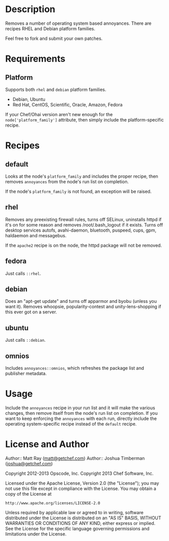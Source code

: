 Description
===========

Removes a number of operating system based annoyances. There are
recipes RHEL and Debian platform families.

Feel free to fork and submit your own patches.

Requirements
============

## Platform

Supports both `rhel` and `debian` platform families.

* Debian, Ubuntu
* Red Hat, CentOS, Scientific, Oracle, Amazon, Fedora

If your Chef/Ohai version aren't new enough for the
`node['platform_family']` attribute, then simply include the
platform-specific recipe.

Recipes
=======

default
-------

Looks at the node's `platform_family` and includes the proper recipe,
then removes `annoyances` from the node's run list on completion.

If the node's `platform_family` is not found, an exception will be
raised.

## rhel

Removes any preexisting firewall rules, turns off SELinux, uninstalls
httpd if it's on for some reason and removes /root/.bash_logout if it
exists. Turns off desktop services autofs, avahi-daemon, bluetooth,
puspeed, cups, gpm, haldaemon and messagebus.

If the `apache2` recipe is on the node, the httpd package will not be
removed.

## fedora

Just calls `::rhel`.

## debian

Does an "apt-get update" and turns off apparmor and byobu (unless you
want it). Removes whoopsie, popularity-contest and unity-lens-shopping
if this ever got on a server.

## ubuntu

Just calls `::debian`.

## omnios

Includes `annoyances::omnios`, which refreshes the package list and
publisher metadata.

Usage
=====

Include the `annoyances` recipe in your run list and it will make the
various changes, then remove itself from the node's run list on
completion. If you want to keep enforcing the `annoyances` with each
run, directly include the operating system-specific recipe instead of
the `default` recipe.

License and Author
==================

Author:: Matt Ray (<matt@getchef.com>)
Author:: Joshua Timberman (<joshua@getchef.com>)

Copyright 2012-2013 Opscode, Inc.
Copyright 2013 Chef Software, Inc.

Licensed under the Apache License, Version 2.0 (the "License");
you may not use this file except in compliance with the License.
You may obtain a copy of the License at

    http://www.apache.org/licenses/LICENSE-2.0

Unless required by applicable law or agreed to in writing, software
distributed under the License is distributed on an "AS IS" BASIS,
WITHOUT WARRANTIES OR CONDITIONS OF ANY KIND, either express or implied.
See the License for the specific language governing permissions and
limitations under the License.
